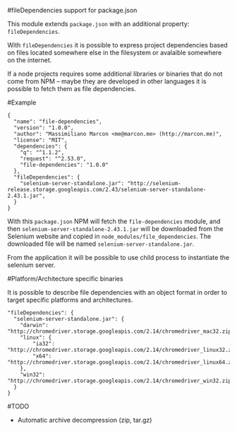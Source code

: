 #fileDependencies support for package.json

This module extends `package.json` with an additional property: `fileDependencies`.

With `fileDependencies` it is possible to express project dependencies based on files located somewhere else in the filesystem or avalaible somewhere on the internet.

If a node projects requires some additional libraries or binaries that do not come from NPM – maybe they are developed in other languages it is possible to fetch them as file dependencies.

#Example

    {
      "name": "file-dependencies",
      "version": "1.0.0",
      "author": "Massimiliano Marcon <me@marcon.me> (http://marcon.me)",
      "license": "MIT",
      "dependencies": {
        "q": "^1.1.2",
        "request": "^2.53.0",
        "file-dependencies": "1.0.0"
      },
      "fileDependencies": {
        "selenium-server-standalone.jar": "http://selenium-release.storage.googleapis.com/2.43/selenium-server-standalone-2.43.1.jar",
      }
    }

With this `package.json` NPM will fetch the `file-dependencies` module, and then `selenium-server-standalone-2.43.1.jar` will be downloaded from the Selenium website and copied in `node_modules/file_dependencies`. The downloaded file will be named `selenium-server-standalone.jar`.

From the application it will be possible to use child process to instantiate the selenium server.

#Platform/Architecture specific binaries

It is possible to describe file dependencies with an object format in order to target specific platforms and architectures.

    "fileDependencies": {
      "selenium-server-standalone.jar": {
        "darwin": "http://chromedriver.storage.googleapis.com/2.14/chromedriver_mac32.zip",
        "linux": {
            "ia32": "http://chromedriver.storage.googleapis.com/2.14/chromedriver_linux32.zip",
            "x64": "http://chromedriver.storage.googleapis.com/2.14/chromedriver_linux64.zip"
        },
        "win32": "http://chromedriver.storage.googleapis.com/2.14/chromedriver_win32.zip"
      }
    }

#TODO

 * Automatic archive decompression (zip, tar.gz)